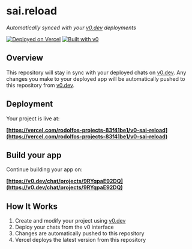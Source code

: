 # sai.reload

*Automatically synced with your [v0.dev](https://v0.dev) deployments*

[![Deployed on Vercel](https://img.shields.io/badge/Deployed%20on-Vercel-black?style=for-the-badge&logo=vercel)](https://vercel.com/rodolfos-projects-83f41be1/v0-sai-reload)
[![Built with v0](https://img.shields.io/badge/Built%20with-v0.dev-black?style=for-the-badge)](https://v0.dev/chat/projects/9RYqpaE92DQ)

## Overview

This repository will stay in sync with your deployed chats on [v0.dev](https://v0.dev).
Any changes you make to your deployed app will be automatically pushed to this repository from [v0.dev](https://v0.dev).

## Deployment

Your project is live at:

**[https://vercel.com/rodolfos-projects-83f41be1/v0-sai-reload](https://vercel.com/rodolfos-projects-83f41be1/v0-sai-reload)**

## Build your app

Continue building your app on:

**[https://v0.dev/chat/projects/9RYqpaE92DQ](https://v0.dev/chat/projects/9RYqpaE92DQ)**

## How It Works

1. Create and modify your project using [v0.dev](https://v0.dev)
2. Deploy your chats from the v0 interface
3. Changes are automatically pushed to this repository
4. Vercel deploys the latest version from this repository